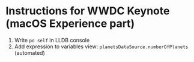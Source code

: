 # Instructions for WWDC Keynote (macOS Experience part)

1. Write `po self` in LLDB console
2. Add expression to variables view: `planetsDataSource.numberOfPlanets` (automated)
